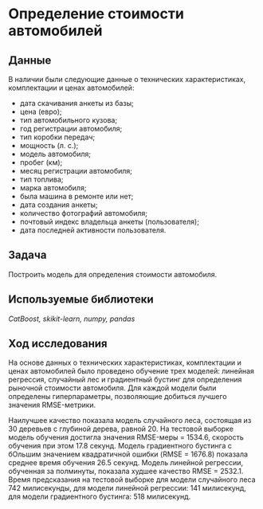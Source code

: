 # Определение стоимости автомобилей

## Данные

В наличии были следующие данные о технических характеристиках, комплектации и ценах автомобилей:
- дата скачивания анкеты из базы;
- цена (евро);
- тип автомобильного кузова;
- год регистрации автомобиля;
- тип коробки передач;
- мощность (л. с.);
- модель автомобиля;
- пробег (км);
- месяц регистрации автомобиля;
- тип топлива;
- марка автомобиля;
- была машина в ремонте или нет;
- дата создания анкеты;
- количество фотографий автомобиля;
- почтовый индекс владельца анкеты (пользователя);
- дата последней активности пользователя.

## Задача

Построить модель для определения стоимости автомобиля.

## Используемые библиотеки
*CatBoost, skikit-learn, numpy, pandas*

## Ход исследования

На основе данных о технических характеристиках, комплектации и ценах автомобилей было проведено обучение трех моделей: линейная регрессия, случайный лес и градиентный бустинг для определения рыночной стоимости автомобиля. Для каждой модели были определены гиперпараметры, позволяющие добиться лучшего значения RMSE-метрики.

Наилучшее качество показала модель случайного леса, состоящая из 30 деревьев с глубиной дерева, равной 20. На тестовой выборке модель обучения достигла значения RMSE-меры = 1534.6, скорость обучения при этом 17.8 секунд. Модель градиентного бустинга с бОльшим значением квадратичной ошибки (RMSE = 1676.8) показала среднее время обучения 26.5 секунд. Модель линейной регрессии, обученная за полминуты, показала худшее качество RMSE = 2532.1. Время предсказания на тестовой выборке для модели случайного леса 742 милисекунды, для модели линейной регрессии: 141 милисекунд, для модели градиентного бустинга: 518 милисекунд.
